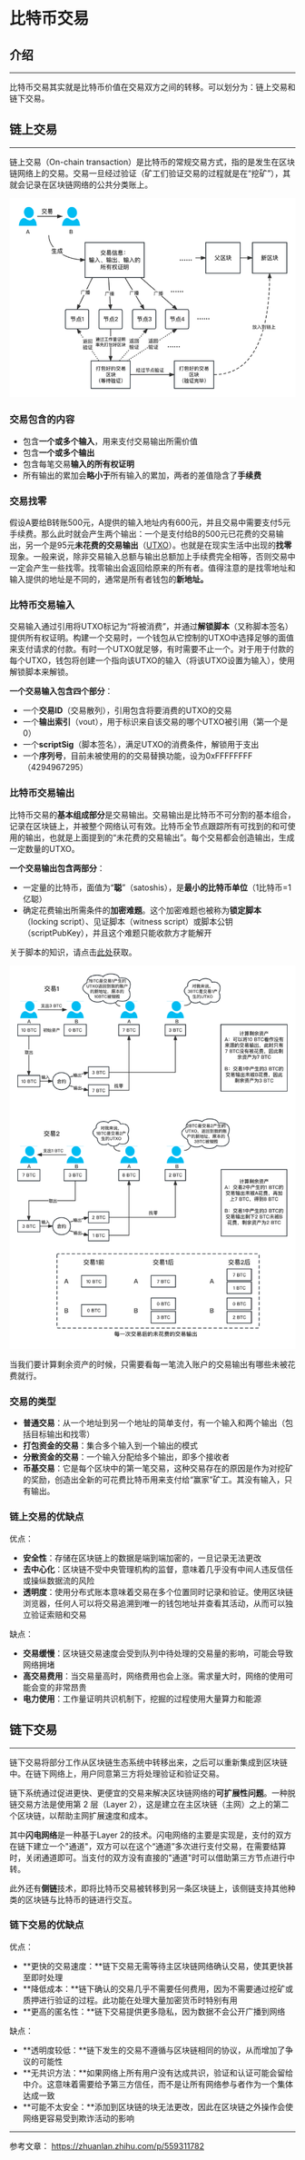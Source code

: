 # 比特币交易

## 介绍

***

比特币交易其实就是比特币价值在交易双方之间的转移。可以划分为：链上交易和链下交易。

## 链上交易

***

链上交易（On-chain transaction）是比特币的常规交易方式，指的是发生在区块链网络上的交易。交易一旦经过验证（矿工们验证交易的过程就是在“挖矿”），其就会记录在区块链网络的公共分类账上。

![交易流程](../graph/%E4%BA%A4%E6%98%93%E6%B5%81%E7%A8%8B.png)

### 交易包含的内容

* 包含**一个或多个输入**，用来支付交易输出所需价值
* 包含**一个或多个输出**
* 包含每笔交易**输入的所有权证明**
* 所有输出的累加会**略小于**所有输入的累加，两者的差值隐含了**手续费**

### 交易找零

假设A要给B转账500元，A提供的输入地址内有600元，并且交易中需要支付5元手续费。那么此时就会产生两个输出：一个是支付给B的500元已花费的交易输出，另一个是95元**未花费的交易输出**（[UTXO](UTXO.md)）。也就是在现实生活中出现的**找零**现象。一般来说，除非交易输入总额与输出总额加上手续费完全相等，否则交易中一定会产生一些找零。找零输出会返回给原来的所有者。值得注意的是找零地址和输入提供的地址是不同的，通常是所有者钱包的**新地址。**

### 比特币交易输入

交易输入通过引用将UTXO标记为“将被消费”，并通过**解锁脚本**（又称脚本签名）提供所有权证明。构建一个交易时，一个钱包从它控制的UTXO中选择足够的面值来支付请求的付款。有时一个UTXO就足够，有时需要不止一个。对于用于付款的每个UTXO，钱包将创建一个指向该UTXO的输入（将该UTXO设置为输入），使用解锁脚本来解锁。

**一个交易输入包含四个部分**：

* 一个**交易ID**（交易散列），引用包含将要消费的UTXO的交易
* 一个**输出索引**（vout），用于标识来自该交易的哪个UTXO被引用（第一个是0）
* 一个**scriptSig**（脚本签名），满足UTXO的消费条件，解锁用于支出
* 一个**序列号**，目前未被使用的的交易替换功能，设为0xFFFFFFFF（4294967295）

### 比特币交易输出

比特币交易的**基本组成部分**是交易输出。交易输出是比特币不可分割的基本组合，记录在区块链上，并被整个网络认可有效。比特币全节点跟踪所有可找到的和可使用的输出，也就是上面提到的“未花费的交易输出”。每个交易都会创造输出，生成一定数量的UTXO。

**一个交易输出包含两部分**：

* 一定量的比特币，面值为“**聪**”（satoshis），是**最小的比特币单位**（1比特币=1亿聪）
* 确定花费输出所需条件的**加密难题**。这个加密难题也被称为**锁定脚本**（locking script）、见证脚本（witness script）或脚本公钥（scriptPubKey），并且这个难题只能收款方才能解开

关于脚本的知识，请点击[此处](Script.md)获取。

![交易输入输出](../graph/%E4%BA%A4%E6%98%93%E8%BE%93%E5%85%A5%E8%BE%93%E5%87%BA.png)

当我们要计算剩余资产的时候，只需要看每一笔流入账户的交易输出有哪些未被花费就行。

### 交易的类型

* **普通交易**：从一个地址到另一个地址的简单支付，有一个输入和两个输出（包括目标输出和找零）
* **打包资金的交易**：集合多个输入到一个输出的模式
* **分散资金的交易**：一个输入分配给多个输出，即多个接收者
* **币基交易**：它是每个区块中的第一笔交易，这种交易存在的原因是作为对挖矿的奖励，创造出全新的可花费比特币用来支付给“赢家”矿工。其没有输入，只有输出。

### 链上交易的优缺点

优点：

* **安全性**：存储在区块链上的数据是端到端加密的，一旦记录无法更改
* **去中心化**：区块链不受中央管理机构的监督，意味着几乎没有中间人违反信任或操纵数据流的风险
* **透明度**：使用分布式账本意味着交易在多个位置同时记录和验证。使用区块链浏览器，任何人可以将交易追溯到唯一的钱包地址并查看其活动，从而可以独立验证索赔和交易

缺点：

* **交易缓慢**：区块链交易速度会受到队列中待处理的交易量的影响，可能会导致网络拥堵
* **高交易费用**：当交易量高时，网络费用也会上涨。需求量大时，网络的使用可能会变的非常昂贵
* **电力使用**：工作量证明共识机制下，挖掘的过程使用大量算力和能源

## 链下交易

***

链下交易将部分工作从区块链生态系统中转移出来，之后可以重新集成到区块链中。在链下网络上，用户同意第三方将处理验证和验证交易。

链下系统通过促进更快、更便宜的交易来解决区块链网络的**可扩展性问题**。一种脱链交易方法是使用第 2 层（Layer 2），这是建立在主区块链（主网）之上的第二个区块链，以帮助主网扩展速度和成本。

其中**闪电网络**是一种基于Layer 2的技术。闪电网络的主要是实现是，支付的双方在链下建立一个"通道"，双方可以在这个“通道”多次进行支付交易，在需要结算时，关闭通道即可。当支付的双方没有直接的"通道"时可以借助第三方节点进行中转。

此外还有**侧链**技术，即将比特币交易被转移到另一条区块链上，该侧链支持其他种类的区块链与比特币的链进行交互。

### 链下交易的优缺点

优点：

- **更快的交易速度：**链下交易无需等待主区块链网络确认交易，使其更快甚至即时处理
- **降低成本：**链下确认的交易几乎不需要任何费用，因为不需要通过挖矿或质押进行验证的过程。此功能在处理大量加密货币时特别有用
- **更高的匿名性：**链下交易提供更多隐私，因为数据不会公开广播到网络

缺点：

- **透明度较低：**链下发生的交易不遵循与区块链相同的协议，从而增加了争议的可能性
- **无共识方法：**如果网络上所有用户没有达成共识，验证和认证可能会留给中介。这意味着需要给予第三方信任，而不是让所有网络参与者作为一个集体达成一致
- **可能不太安全：**添加到区块链的块无法更改，因此在区块链之外操作会使网络更容易受到欺诈活动的影响

***

参考文章： https://zhuanlan.zhihu.com/p/559311782
